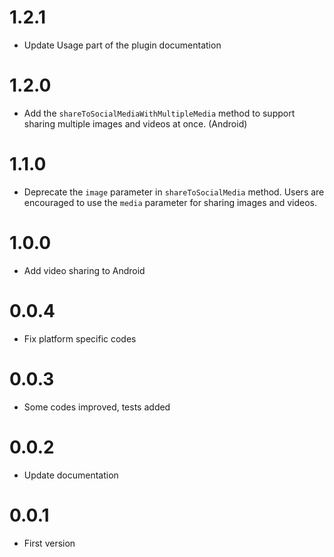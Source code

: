 # 1.2.1

- Update Usage part of the plugin documentation

# 1.2.0

- Add the `shareToSocialMediaWithMultipleMedia` method to support sharing multiple images and videos at once. (Android)

# 1.1.0

- Deprecate the `image` parameter in `shareToSocialMedia` method. Users are encouraged to use the `media` parameter for sharing images and videos.

# 1.0.0

- Add video sharing to Android

# 0.0.4

- Fix platform specific codes

# 0.0.3

- Some codes improved, tests added

# 0.0.2

- Update documentation

# 0.0.1

- First version